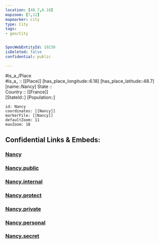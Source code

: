 ```yaml
---
location: [48.7,6.18] 
mapzoom: [7,12] 
mapmarker: city 
type: City
tags:
- geo/City


SpocWebEntityId: 19230
isDeleted: false
confidential: public

---
```

#is_a_/Place  
#is_a_ :: [[Place]] 
[has_place_longitude::6.18] 
[has_place_latitude::48.7] 
[name::Nancy] 
State ::  
Country :: [[France]]  
[StateId::] 
[Population::] 



```leaflet
id: Nancy
coordinates: [[Nancy]] 
markerFile: [[Nancy]] 
defaultZoom: 11 
maxZoom: 18
```


## Confidential Links & Embeds: 

### [Nancy](/_Standards/Earth/Continent/Europe/Europe~West/France/regions~France/Grand_Est/departments~Grand_Est/Meurthe-et-Moselle/communes~Meurthe-et-Moselle/Nancy/cities~Nancy/Nancy.md) 

### [Nancy.public](/_public/Earth/Continent/Europe/Europe~West/France/regions~France/Grand_Est/departments~Grand_Est/Meurthe-et-Moselle/communes~Meurthe-et-Moselle/Nancy/cities~Nancy/Nancy.public.md) 

### [Nancy.internal](/_internal/Earth/Continent/Europe/Europe~West/France/regions~France/Grand_Est/departments~Grand_Est/Meurthe-et-Moselle/communes~Meurthe-et-Moselle/Nancy/cities~Nancy/Nancy.internal.md) 

### [Nancy.protect](/_protect/Earth/Continent/Europe/Europe~West/France/regions~France/Grand_Est/departments~Grand_Est/Meurthe-et-Moselle/communes~Meurthe-et-Moselle/Nancy/cities~Nancy/Nancy.protect.md) 

### [Nancy.private](/_private/Earth/Continent/Europe/Europe~West/France/regions~France/Grand_Est/departments~Grand_Est/Meurthe-et-Moselle/communes~Meurthe-et-Moselle/Nancy/cities~Nancy/Nancy.private.md) 

### [Nancy.personal](/_personal/Earth/Continent/Europe/Europe~West/France/regions~France/Grand_Est/departments~Grand_Est/Meurthe-et-Moselle/communes~Meurthe-et-Moselle/Nancy/cities~Nancy/Nancy.personal.md) 

### [Nancy.secret](/_secret/Earth/Continent/Europe/Europe~West/France/regions~France/Grand_Est/departments~Grand_Est/Meurthe-et-Moselle/communes~Meurthe-et-Moselle/Nancy/cities~Nancy/Nancy.secret.md)

